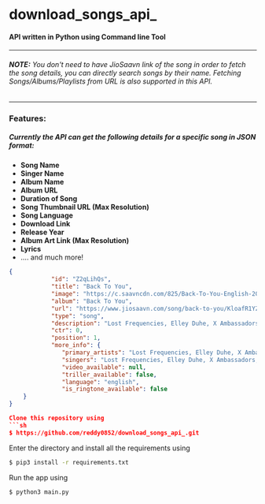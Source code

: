 # download_songs_api_

#### API written in Python using Command line Tool 

 ---
###### **NOTE:** You don't need to have JioSaavn link of the song in order to fetch the song details, you can directly search songs by their name. Fetching Songs/Albums/Playlists from URL is also supported in this API.  

 ---

### **Features**:
##### Currently the API can get the following details for a specific song in JSON format:
- **Song Name**
- **Singer Name**
- **Album Name**
- **Album URL**
- **Duration of Song**
- **Song Thumbnail URL (Max Resolution)**
- **Song Language**
- **Download Link**
- **Release Year**
- **Album Art Link (Max Resolution)**
- **Lyrics**
- .... and much more!

```json
{
            "id": "Z2qLihQs",
            "title": "Back To You",
            "image": "https://c.saavncdn.com/825/Back-To-You-English-2022-20221205160107-50x50.jpg",
            "album": "Back To You",
            "url": "https://www.jiosaavn.com/song/back-to-you/KloafR1YZkA",
            "type": "song",
            "description": "Lost Frequencies, Elley Duhe, X Ambassadors · Back To You",
            "ctr": 0,
            "position": 1,
            "more_info": {
               "primary_artists": "Lost Frequencies, Elley Duhe, X Ambassadors",
               "singers": "Lost Frequencies, Elley Duhe, X Ambassadors, Lost Frequencies, Elley Duhé, X Ambassadors",
               "video_available": null,
               "triller_available": false,
               "language": "english",
               "is_ringtone_available": false
    }
}

Clone this repository using
```sh
$ https://github.com/reddy0852/download_songs_api_.git
```
Enter the directory and install all the requirements using
```sh
$ pip3 install -r requirements.txt
```
Run the app using
```sh
$ python3 main.py
         
       
     
